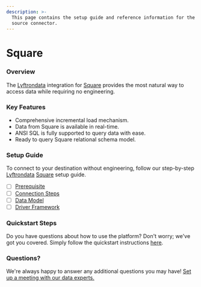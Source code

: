 ```yaml
---
description: >-
  This page contains the setup guide and reference information for the Square
  source connector.
---
```


# Square

### Overview

The [Lyftrondata](https://www.lyftrondata.com/) integration for [Square](https://www.lyftrondata.com/integration/commerce-analytics/square/) provides the most natural way to access data while requiring no engineering.

### Key Features

* Comprehensive incremental load mechanism.
* Data from Square is available in real-time.
* ANSI SQL is fully supported to query data with ease.
* Ready to query Square relational schema model.

### Setup Guide

To connect to your destination without engineering, follow our step-by-step [Lyftrondata](https://www.lyftrondata.com/) [Square](https://www.lyftrondata.com/integration/commerce-analytics/square/) setup guide.

* [ ] [Prerequisite](prerequisite.md)
* [ ] [Connection Steps](connection-steps.md)
* [ ] [Data Model](data-model/erd.md)
* [ ] [Driver Framework](driver-framework/)

### Quickstart Steps

Do you have questions about how to use the platform? Don't worry; we've got you covered. Simply follow the quickstart instructions [here](broken-reference).

### Questions? <a href="#questions" id="questions"></a>

We're always happy to answer any additional questions you may have! [Set up a meeting with our data experts.](https://www.lyftrondata.com/book-a-meeting/)
